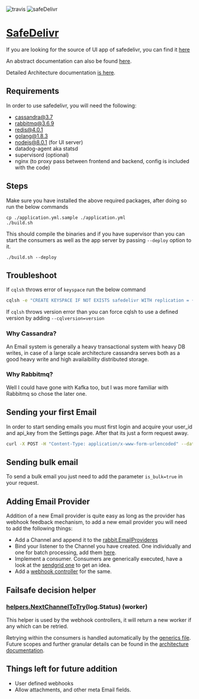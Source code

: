 ![travis](https://travis-ci.org/DronRathore/safedelivr.svg?branch=master)
![safeDelivr](http://i.imgur.com/ZGzd6kW.png)
# [SafeDelivr](https://safedelivr.com/)
If you are looking for the source of UI app of safedelivr, you can find it [here](https://github.com/DronRathore/safedelivr-ui)

An abstract documentation can also be found [here](https://safedelivr.com/docs).

Detailed Architecture documentation [is here](https://github.com/DronRathore/safedelivr/blob/master/architecture.md).

## Requirements
In order to use safedelivr, you will need the following:
- cassandra@3.7
- rabbitmq@3.6.9
- redis@4.0.1
- golang@1.8.3
- nodejs@8.0.1 (for UI server)
- datadog-agent aka statsd
- supervisord (optional)
- nginx (to proxy pass between frontend and backend, config is included with the code)

## Steps
Make sure you have installed the above required packages, after doing so run the below commands
```
cp ./application.yml.sample ./application.yml
./build.sh
```
This should compile the binaries and if you have supervisor than you can start the consumers as well as the app server by passing ```--deploy``` option to it.
```
./build.sh --deploy
```

## Troubleshoot
If ```cqlsh``` throws error of ```keyspace``` run the below command
```sh
cqlsh -e "CREATE KEYSPACE IF NOT EXISTS safedelivr WITH replication = {'class': 'SimpleStrategy', 'replication_factor': 1}"
```
If ```cqlsh``` throws version error than you can force cqlsh to use a defined version by adding ```--cqlversion=version```
### Why Cassandra?
An Email system is generally a heavy transactional system with heavy DB writes, in case of a large scale architecture cassandra serves both as a good heavy write and high availaibility distributed storage.

### Why Rabbitmq?
Well I could have gone with Kafka too, but I was more familiar with Rabbitmq so chose the later one.

## Sending your first Email
In order to start sending emails you must first login and acquire your user_id and api_key from the Settings page. After that its just a form request away.
```sh
curl -X POST -H "Content-Type: application/x-www-form-urlencoded" --data 'from=me@me.com&to=you@you.com&subject=Holla&body=Hello&user_id=user_id&api_key=api_key' https://safedelivr.com/api/batch/
```
## Sending bulk email
To send a bulk email you just need to add the parameter ```is_bulk=true``` in your request.

## Adding Email Provider

Addition of a new Email provider is quite easy as long as the provider has webhook feedback mechanism, to add a new email provider you will need to add the following things:
- Add a Channel and append it to the [rabbit.EmailProvideres](https://github.com/DronRathore/safedelivr/blob/master/src/rabbit/setup.go#L47)
- Bind your listener to the Channel you have created. One individually and one for batch processing, add them [here](https://github.com/DronRathore/safedelivr/blob/master/worker.go#L31-L45).
- Implement a consumer. Consumers are generically executed, have a look at the [sendgrid one](https://github.com/DronRathore/safedelivr/blob/master/src/worker/sendgrid.go#L26) to get an idea.
- Add a [webhook controller](https://github.com/DronRathore/safedelivr/blob/master/src/controller/webhook.go#L23-L203) for the same.
## Failsafe decision helper

### [helpers.NextChannelToTry](https://github.com/DronRathore/safedelivr/blob/master/src/helpers/workers.go#L24)(log.Status) (worker)

This helper is used by the webhook controllers, it will return a new worker if any which can be retried.

Retrying within the consumers is handled automatically by the [generics file](https://github.com/DronRathore/safedelivr/blob/master/src/worker/generics.go#L120).
Future scopes and further granular details can be found in the [architecture documentation](https://github.com/DronRathore/safedelivr/blob/master/architecture.md).

## Things left for future addition
- User defined webhooks
- Allow attachments, and other meta Email fields.
